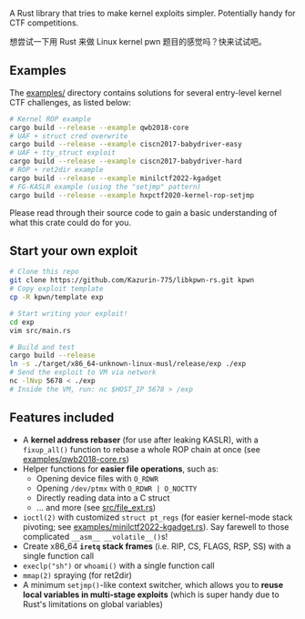A Rust library that tries to make kernel exploits simpler. Potentially handy for CTF competitions.

想尝试一下用 Rust 来做 Linux kernel pwn 题目的感觉吗？快来试试吧。

## Examples

The [examples/](./examples/) directory contains solutions for several entry-level kernel CTF challenges, as listed below:

```sh
# Kernel ROP example
cargo build --release --example qwb2018-core
# UAF + struct cred overwrite
cargo build --release --example ciscn2017-babydriver-easy
# UAF + tty_struct exploit
cargo build --release --example ciscn2017-babydriver-hard
# ROP + ret2dir example
cargo build --release --example minilctf2022-kgadget
# FG-KASLR example (using the "setjmp" pattern)
cargo build --release --example hxpctf2020-kernel-rop-setjmp
```

Please read through their source code to gain a basic understanding of what this crate could do for you.

## Start your own exploit

```sh
# Clone this repo
git clone https://github.com/Kazurin-775/libkpwn-rs.git kpwn
# Copy exploit template
cp -R kpwn/template exp

# Start writing your exploit!
cd exp
vim src/main.rs

# Build and test
cargo build --release
ln -s ./target/x86_64-unknown-linux-musl/release/exp ./exp
# Send the exploit to VM via network
nc -lNvp 5678 < ./exp
# Inside the VM, run: nc $HOST_IP 5678 > /exp
```

## Features included

- A **kernel address rebaser** (for use after leaking KASLR), with a `fixup_all()` function to rebase a whole ROP chain at once (see [examples/qwb2018-core.rs](./examples/qwb2018-core.rs))
- Helper functions for **easier file operations**, such as:
    - Opening device files with `O_RDWR`
    - Opening `/dev/ptmx` with `O_RDWR | O_NOCTTY`
    - Directly reading data into a C struct
    - ... and more (see [src/file_ext.rs](./src/file_ext.rs))
- `ioctl(2)` with customized `struct pt_regs` (for easier kernel-mode stack pivoting; see [examples/minilctf2022-kgadget.rs](./examples/minilctf2022-kgadget.rs)). Say farewell to those complicated `__asm__ __volatile__()`s!
- Create x86\_64 **`iretq` stack frames** (i.e. RIP, CS, FLAGS, RSP, SS) with a single function call
- `execlp("sh")` or `whoami()` with a single function call
- `mmap(2)` spraying (for ret2dir)
- A minimum `setjmp()`-like context switcher, which allows you to **reuse local variables in multi-stage exploits** (which is super handy due to Rust's limitations on global variables)
